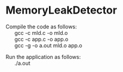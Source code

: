 # MemoryLeakDetector

Compile the code as follows:<br />
&nbsp;&nbsp;&nbsp;&nbsp;&nbsp;&nbsp;gcc -c mld.c -o mld.o<br />
&nbsp;&nbsp;&nbsp;&nbsp;&nbsp;&nbsp;gcc -c app.c -o app.o<br />
&nbsp;&nbsp;&nbsp;&nbsp;&nbsp;&nbsp;gcc -g -o a.out mld.o app.o

Run the application as follows:<br />
&nbsp;&nbsp;&nbsp;&nbsp;&nbsp;&nbsp;./a.out

